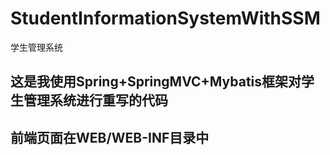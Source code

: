 # StudentInformationSystemWithSSM
学生管理系统

## 这是我使用Spring+SpringMVC+Mybatis框架对学生管理系统进行重写的代码
## 前端页面在WEB/WEB-INF目录中
